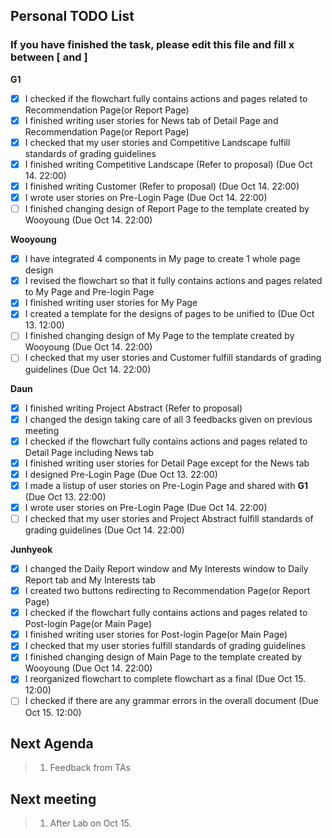 ## Personal TODO List
### If you have finished the task, please edit this file and fill x between \[ and \]
**G1**  
- [x] I checked if the flowchart fully contains actions and pages related to Recommendation Page(or Report Page)  
- [x] I finished writing user stories for News tab of Detail Page and Recommendation Page(or Report Page)  
- [x] I checked that my user stories and Competitive Landscape fulfill standards of grading guidelines
- [x] I finished writing Competitive Landscape (Refer to proposal)  (Due Oct 14. 22:00)
- [x] I finished writing Customer (Refer to proposal)  (Due Oct 14. 22:00)
- [x] I wrote user stories on Pre-Login Page (Due Oct 14. 22:00) 
- [ ] I finished changing design of Report Page to the template created by Wooyoung (Due Oct 14. 22:00)

**Wooyoung**  
- [x] I have integrated 4 components in My page to create 1 whole page design
- [x] I revised the flowchart so that it fully contains actions and pages related to My Page and Pre-login Page  
- [x] I finished writing user stories for My Page
- [x] I created a template for the designs of pages to be unified to (Due Oct 13. 12:00)
- [ ] I finished changing design of My Page to the template created by Wooyoung (Due Oct 14. 22:00)
- [ ] I checked that my user stories and Customer fulfill standards of grading guidelines (Due Oct 14. 22:00)  
  
**Daun**  
- [x] I finished writing Project Abstract (Refer to proposal)  
- [x] I changed the design taking care of all 3 feedbacks given on previous meeting
- [x] I checked if the flowchart fully contains actions and pages related to Detail Page including News tab
- [x] I finished writing user stories for Detail Page except for the News tab  
- [x] I designed Pre-Login Page (Due Oct 13. 22:00)  
- [x] I made a listup of user stories on Pre-Login Page and shared with **G1** (Due Oct 13. 22:00)  
- [x] I wrote user stories on Pre-Login Page (Due Oct 14. 22:00)   
- [ ] I checked that my user stories and Project Abstract fulfill standards of grading guidelines (Due Oct 14. 22:00)  
  
**Junhyeok**  
- [x] I changed the Daily Report window and My Interests window to Daily Report tab and My Interests tab
- [x] I created two buttons redirecting to Recommendation Page(or Report Page)
- [x] I checked if the flowchart fully contains actions and pages related to Post-login Page(or Main Page)   
- [x] I finished writing user stories for Post-login Page(or Main Page)  
- [x] I checked that my user stories fulfill standards of grading guidelines
- [x] I finished changing design of Main Page to the template created by Wooyoung (Due Oct 14. 22:00)
- [x] I reorganized flowchart to complete flowchart as a final (Due Oct 15. 12:00)
- [ ] I checked if there are any grammar errors in the overall document (Due Oct 15. 12:00)

## Next Agenda
> 1. Feedback from TAs

## Next meeting
> 1. After Lab on Oct 15.
